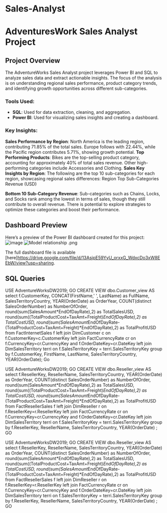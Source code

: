 # Sales-Analyst
# AdventuresWork Sales Analyst Project

## Project Overview
The AdventureWorks Sales Analyst project leverages Power BI and SQL to analyze sales data and extract actionable insights. The focus of the analysis is on understanding regional sales performance, product category trends, and identifying growth opportunities across different sub-categories.

### Tools Used:
- **SQL**: Used for data extraction, cleaning, and aggregation.
- **Power BI**: Used for visualizing sales insights and creating a dashboard.


### Key Insights:
**Sales Performance by Region**:
North America is the leading region, contributing 71.85% of the total sales.
Europe follows with 22.44%, while the Pacific region contributes 5.71%, showing growth potential.
**Top Performing Products**:
Bikes are the top-selling product category, accounting for approximately 40% of total sales revenue.
Other high-performing categories include Accessories and Clothing.
**Sales Key Insights by Region**:
The following are the top 10 sub-categories for each region, showcasing regional sales differences:
Region	Top Sub-Categories	Revenue (USD)

**Bottom 10 Sub-Category Revenue**:
Sub-categories such as Chains, Locks, and Socks rank among the lowest in terms of sales, though they still contribute to overall revenue.
There is potential to explore strategies to optimize these categories and boost their performance.
## Dashboard Preview
Here’s a preview of the Power BI dashboard created for this project:
![image](https://github.com/user-attachments/assets/a4851918-c8a5-4152-b530-f7fca9572663)
![Model relationship .png](https://prod-files-secure.s3.us-west-2.amazonaws.com/a2a748e1-4da4-49f8-ac79-9b11929478dc/8bee3ae7-d4cf-4373-a465-39d65bc6c2ac/Model_relationship_.png)



The full dashboard file is available [here]https://drive.google.com/file/d/13AsjpE59YyU_orxxG_WdxcDo3xW8EEbW/view?usp=sharing.

## SQL Queries


USE AdventureWorksDW2019;
GO
CREATE VIEW dbo.Customer_view AS
select
    f.CustomerKey,
    CONCAT(FirstName,' ', LastName) as FullName,
    SalesTerritoryCountry,
    YEAR(OrderDate) as OrderYear,
    COUNT(distinct SalesOrderNumber) as NumberOfOrder,
    round(sum(SalesAmount*EndOfDayRate),2) as TotalSalesUSD,
    round(sum((TotalProductCost+TaxAmt+Freight)*EndOfDayRate),2) as TotalCostUSD,
    round(sum(SalesAmount*EndOfDayRate-(TotalProductCost+TaxAmt+Freight)*EndOfDayRate),2) as TotalProfitUSD
from FactInternetSales f
left join DimCustomer c on f.CustomerKey=c.CustomerKey
left join FactCurrencyRate cr on f.CurrencyKey=cr.CurrencyKey and f.OrderDateKey=cr.DateKey
left join DimSalesTerritory terri on f.SalesTerritoryKey = terri.SalesTerritoryKey
group by f.CustomerKey, FirstName, LastName, SalesTerritoryCountry, YEAR(OrderDate);
Go


USE AdventureWorksDW2019;
GO
CREATE VIEW dbo.Reseller_view AS
select
    f.ResellerKey,
    ResellerName,
    SalesTerritoryCountry,
    YEAR(OrderDate) as OrderYear,
    COUNT(distinct SalesOrderNumber) as NumberOfOrder,
    round(sum(SalesAmount*EndOfDayRate),2) as TotalSalesUSD,
    round(sum((TotalProductCost+TaxAmt+Freight)*EndOfDayRate),2) as TotalCostUSD,
    round(sum(SalesAmount*EndOfDayRate-(TotalProductCost+TaxAmt+Freight)*EndOfDayRate),2) as TotalProfitUSD
from FactResellerSales f
left join DimReseller r on f.ResellerKey=r.ResellerKey
left join FactCurrencyRate cr on f.CurrencyKey=cr.CurrencyKey and f.OrderDateKey=cr.DateKey
left join DimSalesTerritory terri on f.SalesTerritoryKey = terri.SalesTerritoryKey
group by f.ResellerKey, ResellerName, SalesTerritoryCountry, YEAR(OrderDate)
;
GO

USE AdventureWorksDW2019;
GO
CREATE VIEW dbo.Reseller_view AS
select
    f.ResellerKey,
    ResellerName,
    SalesTerritoryCountry,
    YEAR(OrderDate) as OrderYear,
    COUNT(distinct SalesOrderNumber) as NumberOfOrder,
    round(sum(SalesAmount*EndOfDayRate),2) as TotalSalesUSD,
    round(sum((TotalProductCost+TaxAmt+Freight)*EndOfDayRate),2) as TotalCostUSD,
    round(sum(SalesAmount*EndOfDayRate-(TotalProductCost+TaxAmt+Freight)*EndOfDayRate),2) as TotalProfitUSD
from FactResellerSales f
left join DimReseller r on f.ResellerKey=r.ResellerKey
left join FactCurrencyRate cr on f.CurrencyKey=cr.CurrencyKey and f.OrderDateKey=cr.DateKey
left join DimSalesTerritory terri on f.SalesTerritoryKey = terri.SalesTerritoryKey
group by f.ResellerKey, ResellerName, SalesTerritoryCountry, YEAR(OrderDate)
;
GO


